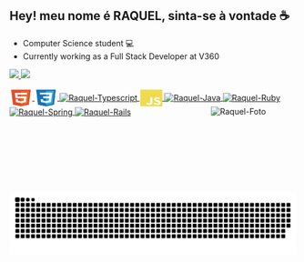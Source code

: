 ## Hey! meu nome é RAQUEL, sinta-se à vontade ☕


- Computer Science student 💻
- Currently working as a Full Stack Developer at V360

 <div>
  <a href="https://github.com/raquelsantoss">
  <img height="180em" src="https://github-readme-stats.vercel.app/api?username=raquelsantoss&show_icons=false&theme=midnight-purple&include_all_commits=true&count_private=true"/>
  <img height="180em" src="https://github-readme-stats.vercel.app/api/top-langs/?username=raquelsantoss&layout=compact&langs_count=16&theme=midnight-purple"/>
  
</div>
  

  <div style="display: inline_block"><br>
  <img align="center" alt="Raquel-HTML" height="30" width="40" src="https://raw.githubusercontent.com/devicons/devicon/master/icons/html5/html5-original.svg">
  <img align="center" alt="Raquel-CSS" height="30" width="40" src="https://raw.githubusercontent.com/devicons/devicon/master/icons/css3/css3-original.svg">
  <img align="center" alt="Raquel-Typescript" height="30" width="40" src="https://cdn.jsdelivr.net/gh/devicons/devicon/icons/typescript/typescript-plain.svg">         
  <img align="center" alt="Raquel-Js" height="30" width="40" src="https://raw.githubusercontent.com/devicons/devicon/master/icons/javascript/javascript-plain.svg">
  <img align="center" alt="Raquel-Java" height="30" width="40" src="https://cdn.jsdelivr.net/gh/devicons/devicon/icons/java/java-original.svg">        
  <img align="center" alt="Raquel-Ruby" height="30" width="40" src="https://cdn.jsdelivr.net/gh/devicons/devicon/icons/ruby/ruby-original.svg">
  <img align="center" alt="Raquel-Spring" height="30" width="40" src="https://cdn.jsdelivr.net/gh/devicons/devicon/icons/spring/spring-original.svg">
  <img align="center" alt="Raquel-Rails" height="30" width="40" src="https://cdn.jsdelivr.net/gh/devicons/devicon/icons/rails/rails-original-wordmark.svg">
  <img align="right" alt="Raquel-Foto" height="150" width="150" src="https://media.discordapp.net/attachments/842198718106042389/876293332677042186/download20210806233008.png?width=389&height=389"
          
 
 </div>
   
![Snake animation](https://github.com/raquelsantoss/raquelsantoss/blob/output/github-contribution-grid-snake.svg)
    
     
  
##
